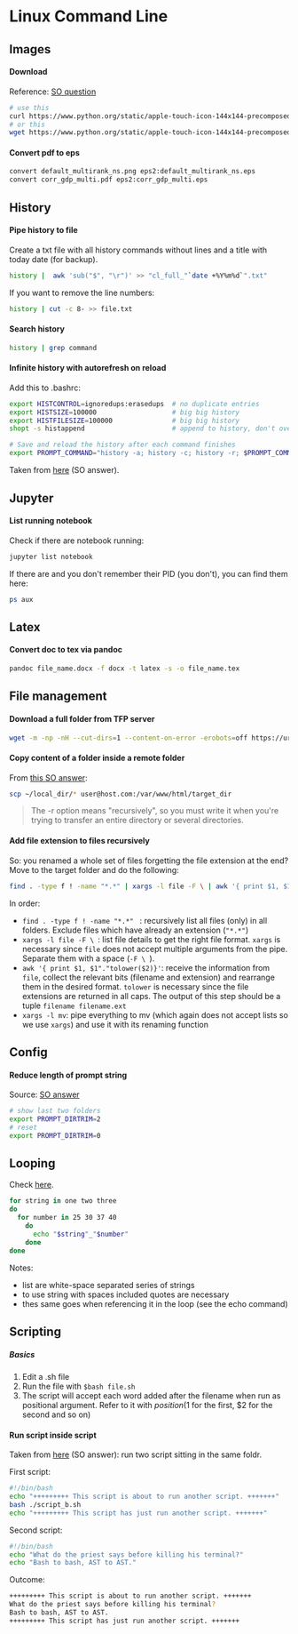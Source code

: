 # Linux Command Line

## Images
#### Download  
Reference: [SO question](https://stackoverflow.com/questions/32330737/ubuntu-using-curl-to-download-an-image)

```bash
# use this
curl https://www.python.org/static/apple-touch-icon-144x144-precomposed.png > image.png
# or this
wget https://www.python.org/static/apple-touch-icon-144x144-precomposed.png
```
#### Convert pdf to eps
```bash
convert default_multirank_ns.png eps2:default_multirank_ns.eps
convert corr_gdp_multi.pdf eps2:corr_gdp_multi.eps
```

## History 

#### Pipe history to file
Create a txt file with all history commands without lines and a title with today date (for backup).
```bash
history |  awk 'sub("$", "\r")' >> "cl_full_"`date +%Y%m%d`".txt"
```
If you want to remove the line numbers:
```bash
history | cut -c 8- >> file.txt
```

#### Search history
```bash
history | grep command
```

#### Infinite history with autorefresh on reload
Add this to .bashrc:
```bash
export HISTCONTROL=ignoredups:erasedups  # no duplicate entries
export HISTSIZE=100000                   # big big history
export HISTFILESIZE=100000               # big big history
shopt -s histappend                      # append to history, don't overwrite it

# Save and reload the history after each command finishes
export PROMPT_COMMAND="history -a; history -c; history -r; $PROMPT_COMMAND"
```
Taken from [here](https://unix.stackexchange.com/a/48113/261707) (SO answer). 
## Jupyter
#### List running notebook
Check if there are notebook running:
```bash
jupyter list notebook
```
If there are and you don't remember their PID (you don't), you can find them here:
```bash
ps aux
```

## Latex 
#### Convert doc to tex via pandoc
```bash
pandoc file_name.docx -f docx -t latex -s -o file_name.tex
```


## File management

#### Download a full folder from TFP server
``` bash
wget -m -np -nH --cut-dirs=1 --content-on-error -erobots=off https://url.of.the.folder/
```
#### Copy content of a folder inside a remote folder
From [this SO answer](https://unix.stackexchange.com/a/232995/261707):
``` bash
scp ~/local_dir/* user@host.com:/var/www/html/target_dir
``` 
> The -r option means "recursively", so you must write it when you're trying to transfer an entire directory or several directories. 

#### Add file extension to files recursively 
So: you renamed a whole set of files forgetting the file extension at the end? Move to the target folder and do the following:
``` bash
find . -type f ! -name "*.*" | xargs -l file -F \ | awk '{ print $1, $1"."tolower($2)}' | xargs -l mv 
``` 
In order:
- `find . -type f ! -name "*.*" ` : recursively list all files (only) in all folders. Exclude files which have already an extension (`"*.*"`) 
- `xargs -l file -F \ `: list file details to get the right file format. `xargs` is necessary since `file` does not accept multiple arguments from the pipe. Separate them with a space (`-F \ `). 
- `awk '{ print $1, $1"."tolower($2)}'`: receive the information from `file`, collect the relevant bits (filename and extension) and rearrange them in the desired format. `tolower` is necessary since the file extensions are returned in all caps. The output of this step should be a tuple `filename filename.ext`    
- `xargs -l mv`: pipe everything to mv (which again does not accept lists so we use `xargs`) and use it with its renaming function

## Config

#### Reduce length of prompt string
Source: [SO answer](https://unix.stackexchange.com/a/26950/261707)
```bash
# show last two folders
export PROMPT_DIRTRIM=2
# reset
export PROMPT_DIRTRIM=0
```

## Looping
Check [here](http://swcarpentry.github.io/shell-novice/05-loop/index.html). 
```bash
for string in one two three
do
  for number in 25 30 37 40
    do
      echo "$string"_"$number"
    done
done
```
Notes:
- list are white-space separated series of strings
- to use string with spaces included quotes are necessary
- thes same goes when referencing it in the loop (see the echo command)

## Scripting

##### Basics
1. Edit a .sh file
1. Run the file with `$bash file.sh` 
1. The script will accept each word added after the filename when run as positional argument. Refer to it with $position ($1 for the first, $2 for the second and so on)

#### Run script inside script
Taken from [here](https://stackoverflow.com/a/12363366/6332373) (SO answer): run two script sitting in the same foldr.

First script:
```bash
#!/bin/bash
echo "+++++++++ This script is about to run another script. +++++++"
bash ./script_b.sh
echo "+++++++++ This script has just run another script. +++++++"
```
Second script:
```bash
#!/bin/bash
echo "What do the priest says before killing his terminal?"
echo "Bash to bash, AST to AST."
```
Outcome:
```bash
+++++++++ This script is about to run another script. +++++++
What do the priest says before killing his terminal?
Bash to bash, AST to AST.
+++++++++ This script has just run another script. +++++++
```



